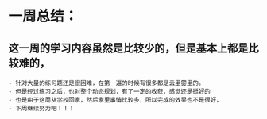 # 一周总结：
## 这一周的学习内容虽然是比较少的，但是基本上都是比较难的，
    - 针对大量的练习题还是很困难，在第一遍的时候有很多都是云里雾里的。
    - 但是经过练习之后，也对整个动态规划，有了一定的收获，感觉还是挺好的
    - 也是由于这周从学校回家，然后家里事情比较多，所以完成的效果也不是很好，
    - 下周继续努力吧！！！